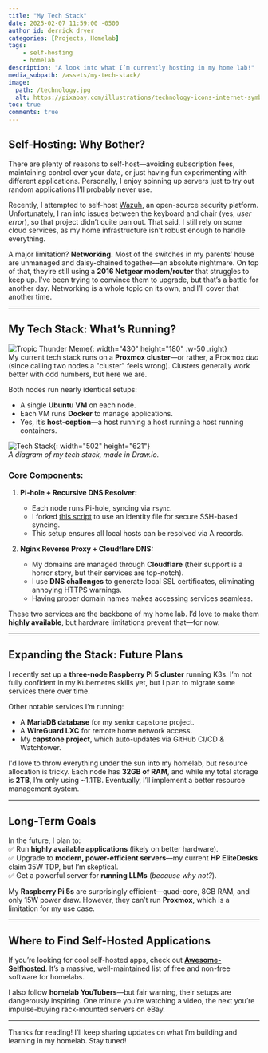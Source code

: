 ```yaml
---
title: "My Tech Stack"
date: 2025-02-07 11:59:00 -0500
author_id: derrick_dryer
categories: [Projects, Homelab]
tags:
    - self-hosting
    - homelab
description: "A look into what I’m currently hosting in my home lab!"
media_subpath: /assets/my-tech-stack/
image:
  path: /technology.jpg
  alt: https://pixabay.com/illustrations/technology-icons-internet-symbol-3406895/
toc: true
comments: true
---
```


## Self-Hosting: Why Bother?

There are plenty of reasons to self-host—avoiding subscription fees, maintaining control over your data, or just having fun experimenting with different applications. Personally, I enjoy spinning up servers just to try out random applications I’ll probably never use.  

Recently, I attempted to self-host [Wazuh](https://wazuh.com/), an open-source security platform. Unfortunately, I ran into issues between the keyboard and chair (yes, *user error*), so that project didn’t quite pan out. That said, I still rely on some cloud services, as my home infrastructure isn't robust enough to handle everything.  

A major limitation? **Networking.** Most of the switches in my parents’ house are unmanaged and daisy-chained together—an absolute nightmare. On top of that, they’re still using a **2016 Netgear modem/router** that struggles to keep up. I’ve been trying to convince them to upgrade, but that’s a battle for another day. Networking is a whole topic on its own, and I’ll cover that another time.

---

## My Tech Stack: What’s Running?

![Tropic Thunder Meme](/im-a-dude.gif){: width="430" height="180" .w-50 .right}  
My current tech stack runs on a **Proxmox cluster**—or rather, a Proxmox *duo* (since calling two nodes a "cluster" feels wrong). Clusters generally work better with odd numbers, but here we are.  

Both nodes run nearly identical setups:
- A single **Ubuntu VM** on each node.
- Each VM runs **Docker** to manage applications.
- Yes, it’s **host-ception**—a host running a host running a host running containers.

![Tech Stack](/tech-stack.png){: width="502" height="621"}  
_A diagram of my tech stack, made in Draw.io._

### Core Components:
1. **Pi-hole + Recursive DNS Resolver:**  
   - Each node runs Pi-hole, syncing via `rsync`.  
   - I forked [this script](https://github.com/derrickdryer/pihole-rsync-keyfile) to use an identity file for secure SSH-based syncing.  
   - This setup ensures all local hosts can be resolved via A records.

2. **Nginx Reverse Proxy + Cloudflare DNS:**  
   - My domains are managed through **Cloudflare** (their support is a horror story, but their services are top-notch).  
   - I use **DNS challenges** to generate local SSL certificates, eliminating annoying HTTPS warnings.  
   - Having proper domain names makes accessing services seamless.

These two services are the backbone of my home lab. I’d love to make them **highly available**, but hardware limitations prevent that—for now.

---

## Expanding the Stack: Future Plans

I recently set up a **three-node Raspberry Pi 5 cluster** running K3s. I’m not fully confident in my Kubernetes skills yet, but I plan to migrate some services there over time.  

Other notable services I’m running:  
- A **MariaDB database** for my senior capstone project.  
- A **WireGuard LXC** for remote home network access.  
- My **capstone project**, which auto-updates via GitHub CI/CD & Watchtower.

I'd love to throw everything under the sun into my homelab, but resource allocation is tricky. Each node has **32GB of RAM**, and while my total storage is **2TB**, I’m only using ~1.1TB. Eventually, I’ll implement a better resource management system.

---

## Long-Term Goals

In the future, I plan to:  
✅ Run **highly available applications** (likely on better hardware).  
✅ Upgrade to **modern, power-efficient servers**—my current **HP EliteDesks** claim 35W TDP, but I’m skeptical.  
✅ Get a powerful server for **running LLMs** (*because why not?*).  

My **Raspberry Pi 5s** are surprisingly efficient—quad-core, 8GB RAM, and only 15W power draw. However, they can’t run **Proxmox**, which is a limitation for my use case.

---

## Where to Find Self-Hosted Applications

If you’re looking for cool self-hosted apps, check out **[Awesome-Selfhosted](https://awesome-selfhosted.net/)**. It’s a massive, well-maintained list of free and non-free software for homelabs.  

I also follow **homelab YouTubers**—but fair warning, their setups are dangerously inspiring. One minute you’re watching a video, the next you’re impulse-buying rack-mounted servers on eBay.

---

Thanks for reading! I’ll keep sharing updates on what I’m building and learning in my homelab. Stay tuned!
